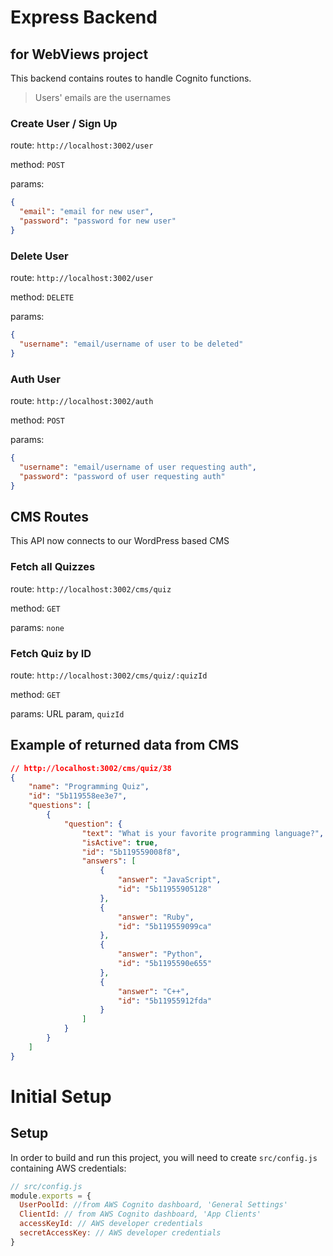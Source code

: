 # Express Backend

## for WebViews project

This backend contains routes to handle Cognito functions.

> Users' emails are the usernames

### Create User / Sign Up

route: `http://localhost:3002/user`

method: `POST`

params:

```json
{
  "email": "email for new user",
  "password": "password for new user"
}
```

### Delete User

route: `http://localhost:3002/user`

method: `DELETE`

params:

```json
{
  "username": "email/username of user to be deleted" 
}
```

### Auth User

route: `http://localhost:3002/auth`

method: `POST`

params:

```json
{
  "username": "email/username of user requesting auth",
  "password": "password of user requesting auth"
}
```

## CMS Routes

This API now connects to our WordPress based CMS

### Fetch all Quizzes

route: `http://localhost:3002/cms/quiz`

method: `GET`

params: `none`

### Fetch Quiz by ID

route: `http://localhost:3002/cms/quiz/:quizId`

method: `GET`

params: URL param, `quizId`

## Example of returned data from CMS

```json
// http://localhost:3002/cms/quiz/38
{
	"name": "Programming Quiz",
	"id": "5b119558ee3e7",
	"questions": [
		{
			"question": {
				"text": "What is your favorite programming language?",
				"isActive": true,
				"id": "5b119559008f8",
				"answers": [
					{
						"answer": "JavaScript",
						"id": "5b11955905128"
					},
					{
						"answer": "Ruby",
						"id": "5b119559099ca"
					},
					{
						"answer": "Python",
						"id": "5b1195590e655"
					},
					{
						"answer": "C++",
						"id": "5b11955912fda"
					}
				]
			}
		}
	]
}
```

# Initial Setup

## Setup

In order to build and run this project, you will need to create `src/config.js` containing AWS credentials:

```javascript
// src/config.js
module.exports = {
  UserPoolId: //from AWS Cognito dashboard, 'General Settings'
  ClientId: // from AWS Cognito dashboard, 'App Clients'
  accessKeyId: // AWS developer credentials
  secretAccessKey: // AWS developer credentials
}
```